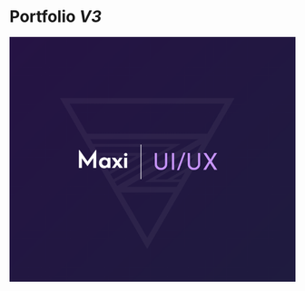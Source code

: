 <p align="center">
  <h1> Portfolio <i>V3</i></h1>
</p>
<p align="center">
  <img src ="https://github.com/neomaxzero/portfolio/blob/master/sh.png" />
</p>

